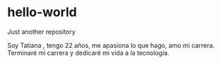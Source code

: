 # hello-world
Just another repository

Soy Tatiana , tengo 22 años, me apasiona lo que hago, amo mi carrera.
Terminaré mi carrera y dedicaré mi vida a la tecnología.
